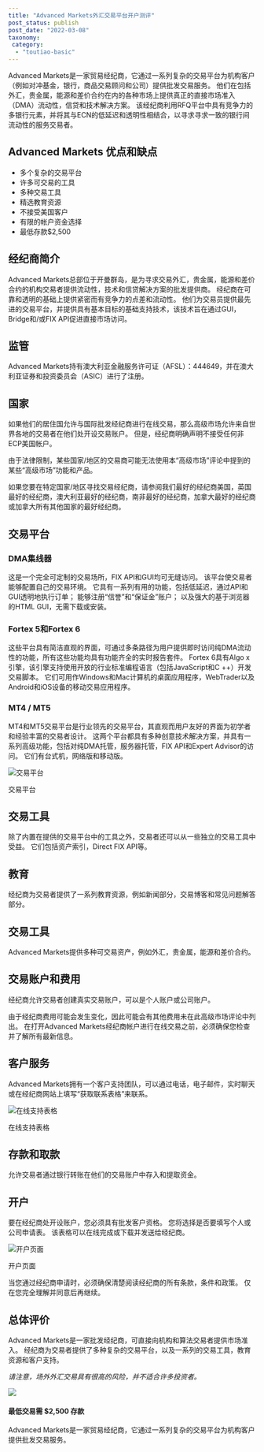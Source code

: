 ```yaml
---
title: "Advanced Markets外汇交易平台开户测评"
post_status: publish
post_date: "2022-03-08"
taxonomy:
 category: 
  - "toutiao-basic"
---
```


Advanced Markets是一家贸易经纪商，它通过一系列复杂的交易平台为机构客户（例如对冲基金，银行，商品交易顾问和公司）提供批发交易服务。 他们在包括外汇，贵金属，能源和差价合约在内的各种市场上提供真正的直接市场准入（DMA）流动性，信贷和技术解决方案。 该经纪商利用RFQ平台中具有竞争力的多银行元素，并将其与ECN的低延迟和透明性相结合，以寻求寻求一致的银行间流动性的服务交易者。

## Advanced Markets 优点和缺点
- 多个复杂的交易平台
- 许多可交易的工具
- 多种交易工具
- 精选教育资源
- 不接受美国客户
- 有限的帐户资金选择
- 最低存款$2,500

## 经纪商简介

Advanced Markets总部位于开曼群岛，是为寻求交易外汇，贵金属，能源和差价合约的机构交易者提供流动性，技术和信贷解决方案的批发提供商。 经纪商在可靠和透明的基础上提供紧密而有竞争力的点差和流动性。 他们为交易员提供最先进的交易平台，并提供具有基本目标的基础支持技术，该技术旨在通过GUI，Bridge和/或FIX API促进直接市场访问。

## 监管

Advanced Markets持有澳大利亚金融服务许可证（AFSL）：444649，并在澳大利亚证券和投资委员会（ASIC）进行了注册。

## 国家

如果他们的居住国允许与国际批发经纪商进行在线交易，那么高级市场允许来自世界各地的交易者在他们处开设交易账户。 但是，经纪商明确声明不接受任何非ECP美国帐户。

由于法律限制，某些国家/地区的交易商可能无法使用本“高级市场”评论中提到的某些“高级市场”功能和产品。

如果您要在特定国家/地区寻找交易经纪商，请参阅我们最好的经纪商美国，英国最好的经纪商，澳大利亚最好的经纪商，南非最好的经纪商，加拿大最好的经纪商或加拿大所有其他国家的最好经纪商。

## 交易平台

### **DMA集线器**

这是一个完全可定制的交易场所，FIX API和GUI均可无缝访问。 该平台使交易者能够配置自己的交易环境。 它具有一系列有用的功能，包括低延迟，通过API和GUI透明地执行订单； 能够注册“信誉”和“保证金”账户； 以及强大的基于浏览器的HTML GUI，无需下载或安装。

### **Fortex 5和Fortex 6**

这些平台具有简洁直观的界面，可通过多条路径为用户提供即时访问纯DMA流动性的功能，所有这些功能均具有功能齐全的实时报告套件。 Fortex 6具有Algo x引擎，该引擎支持使用开放的行业标准编程语言（包括JavaScript和C ++）开发交易脚本。 它们可用作Windows和Mac计算机的桌面应用程序，WebTrader以及Android和iOS设备的移动交易应用程序。

### **MT4 / MT5**

MT4和MT5交易平台是行业领先的交易平台，其直观而用户友好的界面为初学者和经验丰富的交易者设计。 这两个平台都具有多种创意技术解决方案，并具有一系列高级功能，包括对纯DMA托管，服务器托管，FIX API和Expert Advisor的访问。 它们有台式机，网络版和移动版。

![交易平台](https://cdn.fendou.la/funstoutiao/2020/11/Advanced-Markets-Review-Trading-Platform-916x1024.jpg "交易平台")

交易平台

## 交易工具

除了内置在提供的交易平台中的工具之外，交易者还可以从一些独立的交易工具中受益。 它们包括资产索引，Direct FIX API等。

## 教育

经纪商为交易者提供了一系列教育资源，例如新闻部分，交易博客和常见问题解答部分。

## 交易工具

Advanced Markets提供多种可交易资产，例如外汇，贵金属，能源和差价合约。

## 交易账户和费用

经纪商允许交易者创建真实交易账户，可以是个人账户或公司账户。

由于经纪商费用可能会发生变化，因此可能会有其他费用未在此高级市场评论中列出。 在打开Advanced Markets经纪商帐户进行在线交易之前，必须确保您检查并了解所有最新信息。

## 客户服务

Advanced Markets拥有一个客户支持团队，可以通过电话，电子邮件，实时聊天或在经纪商网站上填写“获取联系表格”来联系。

![在线支持表格](https://cdn.fendou.la/funstoutiao/2020/11/Advanced-Markets-Review-Online-Support-Form.jpg "在线支持表格")

在线支持表格

## 存款和取款

允许交易者通过银行转账在他们的交易账户中存入和提取资金。

## 开户

要在经纪商处开设账户，您必须具有批发客户资格。 您将选择是否要填写个人或公司申请表。 该表格可以在线完成或下载并发送给经纪商。

![开户页面](https://cdn.fendou.la/funstoutiao/2020/11/Advanced-Markets-Review-Account-Opening-Page.jpg "开户页面")

开户页面

当您通过经纪商申请时，必须确保清楚阅读经纪商的所有条款，条件和政策。 仅在您完全理解并同意后再继续。

## 总体评价

Advanced Markets是一家批发经纪商，可直接向机构和算法交易者提供市场准入。 经纪商为交易者提供了多种复杂的交易平台，以及一系列的交易工具，教育资源和客户支持。

_请注意，场外外汇交易具有很高的风险，并不适合许多投资者。_

![](https://cdn.fendou.la/funstoutiao/2020/11/Advanced-Markets-Logo.png)

#### 最低交易需 **$2,500** 存款

Advanced Markets是一家贸易经纪商，它通过一系列复杂的交易平台为机构客户提供批发交易服务。
